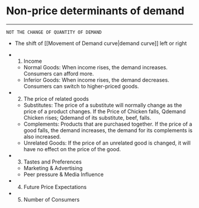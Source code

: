 # Non-price determinants of demand
---
```ad-caution
NOT THE CHANGE OF QUANTITY OF DEMAND
```
-   The shift of [[Movement of Demand curve|demand curve]] left or right
-   1.  Income
    
    -   Normal Goods: When income rises, the demand increases. Consumers can afford more.
    -   Inferior Goods: When income rises, the demand decreases. Consumers can switch to higher-priced goods.
-   2.  The price of related goods
    
    -   Substitutes: The price of a substitute will normally change as the price of a product changes. If the Price of Chicken falls, Qdemand Chicken rises; Qdemand of its substitute, beef, falls.
    -   Complements: Products that are purchased together. If the price of a good falls, the demand increases, the demand for its complements is also increased.
    -   Unrelated Goods: If the price of an unrelated good is changed, it will have no effect on the price of the good.
-   3.  Tastes and Preferences
    
    -   Marketing & Advertising
    -   Peer pressure & Media Influence
-   4.  Future Price Expectations
-   5.  Number of Consumers